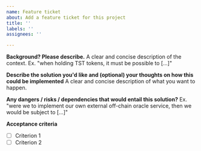 ```yaml
---
name: Feature ticket
about: Add a feature ticket for this project
title: ''
labels: ''
assignees: ''

---
```


**Background? Please describe.**
A clear and concise description of the context. Ex. "when holding TST tokens, it must be possible to [...]"

**Describe the solution you'd like and (optional) your thoughts on how this could be implemented**
A clear and concise description of what you want to happen.

**Any dangers / risks / dependencies that would entail this solution?**
Ex. "were we to implement our own external off-chain oracle service, then we would be subject to [...]"

**Acceptance criteria**
- [ ] Criterion 1
- [ ] Criterion 2
